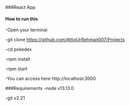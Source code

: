 ###React App
#### **How to run this**
-Open your terminal

-git clone  https://github.com/AttiqUrRehman007/Projects

-cd pokedex

-npm install

-npm start

-You can access here http://localhost:3000

###Requirements
-node v13.13.0

-git v2.21